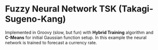 # Fuzzy Neural Network TSK (Takagi-Sugeno-Kang)
Implemented in Groovy (slow, but fun) with <b>Hybrid Training</b> algorithm and <b>C-Means</b> for initial Gaussian function setup. In this example the neural network is trained to forecast a currency rate.
